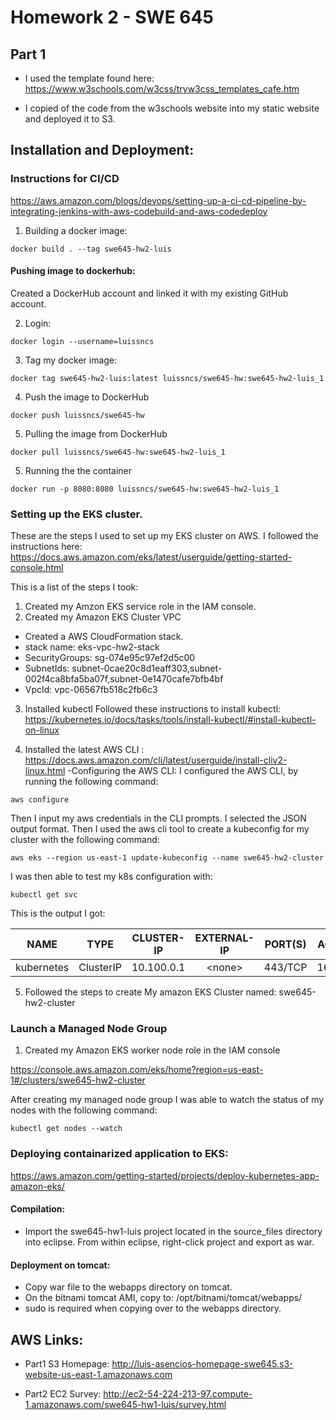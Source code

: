 # Homework 2 - SWE 645

## Part 1
* I used the template found here: <https://www.w3schools.com/w3css/tryw3css_templates_cafe.htm>

* I copied of the code from the w3schools website into my static website and deployed it to S3.

## Installation and Deployment:

### Instructions for CI/CD
https://aws.amazon.com/blogs/devops/setting-up-a-ci-cd-pipeline-by-integrating-jenkins-with-aws-codebuild-and-aws-codedeploy


1. Building a docker image:
```
docker build . --tag swe645-hw2-luis
```
#### Pushing image to dockerhub:

Created a DockerHub account and linked it with my existing GitHub account.

2. Login:
```
docker login --username=luissncs
```
3. Tag my docker image:
```
docker tag swe645-hw2-luis:latest luissncs/swe645-hw:swe645-hw2-luis_1
```
4. Push the image to DockerHub
```
docker push luissncs/swe645-hw
```
5. Pulling the image from DockerHub
```
docker pull luissncs/swe645-hw:swe645-hw2-luis_1
```
5. Running the the container
```
docker run -p 8080:8080 luissncs/swe645-hw:swe645-hw2-luis_1
```


### Setting up the EKS cluster.

These are the steps I used to set up my EKS cluster on AWS.
I followed the instructions here: https://docs.aws.amazon.com/eks/latest/userguide/getting-started-console.html

This is a list of the steps I took:

1. Created my Amzon EKS service role in the IAM console.
2. Created my Amazon EKS Cluster VPC
  - Created a AWS CloudFormation stack.
  - stack name: eks-vpc-hw2-stack
  - SecurityGroups:	sg-074e95c97ef2d5c00
  - SubnetIds:	subnet-0cae20c8d1eaff303,subnet-002f4ca8bfa5ba07f,subnet-0e1470cafe7bfb4bf
  - VpcId:	vpc-06567fb518c2fb6c3

3. Installed kubectl
Followed these instructions to install kubectl: https://kubernetes.io/docs/tasks/tools/install-kubectl/#install-kubectl-on-linux

4. Installed the latest AWS CLI : https://docs.aws.amazon.com/cli/latest/userguide/install-cliv2-linux.html
-Configuring the AWS CLI:
I configured the AWS CLI, by running the following command:
```
aws configure
```
Then I input my aws credentials in the CLI prompts. I selected the JSON output format.
Then I used the aws cli tool to create a kubeconfig for my cluster with the following command:
```
aws eks --region us-east-1 update-kubeconfig --name swe645-hw2-cluster
```

I was then able to test my k8s configuration with:
```
kubectl get svc
```
This is the output I got:

| NAME        | TYPE       | CLUSTER-IP  | EXTERNAL-IP  | PORT(S)  | AGE  |
| ------------|:----------:|:-----------:|:------------:|:--------:|:----:|
| kubernetes  | ClusterIP  | 10.100.0.1  | \<none\>     | 443/TCP  | 16m  |


5. Followed the steps to create My amazon EKS Cluster named: swe645-hw2-cluster

### Launch a Managed Node Group
1. Created my Amazon EKS worker node role in the IAM console

https://console.aws.amazon.com/eks/home?region=us-east-1#/clusters/swe645-hw2-cluster

After creating my managed node group I was able to watch the status of my nodes with the following command:
```
kubectl get nodes --watch
```


### Deploying containarized application to EKS:
https://aws.amazon.com/getting-started/projects/deploy-kubernetes-app-amazon-eks/




#### Compilation:

-   Import the swe645-hw1-luis project located in the source_files directory into eclipse.
    From within eclipse, right-click project and export as war.

#### Deployment on tomcat:

-   Copy war file to the webapps directory on tomcat.
-   On the bitnami tomcat AMI, copy to: /opt/bitnami/tomcat/webapps/
-   sudo is required when copying over to the webapps directory.

## AWS Links:

-   Part1 S3 Homepage:
    <http://luis-asencios-homepage-swe645.s3-website-us-east-1.amazonaws.com>

-   Part2 EC2 Survey:
    <http://ec2-54-224-213-97.compute-1.amazonaws.com/swe645-hw1-luis/survey.html>
